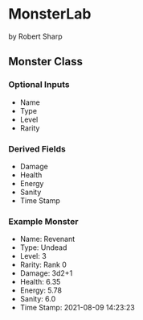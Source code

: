 # MonsterLab
by Robert Sharp

## Monster Class
### Optional Inputs
- Name
- Type
- Level
- Rarity

### Derived Fields
- Damage
- Health
- Energy
- Sanity
- Time Stamp

### Example Monster
- Name: Revenant
- Type: Undead
- Level: 3
- Rarity: Rank 0
- Damage: 3d2+1
- Health: 6.35
- Energy: 5.78
- Sanity: 6.0
- Time Stamp: 2021-08-09 14:23:23
